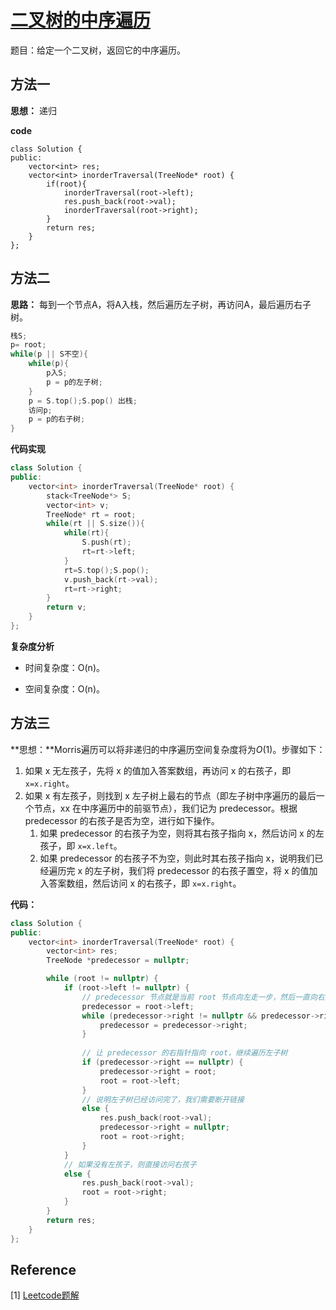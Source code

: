 # [二叉树的中序遍历](https://leetcode-cn.com/problems/binary-tree-inorder-traversal/)

题目：给定一个二叉树，返回它的中序遍历。



## 方法一

**思想：** 递归

**code**

```
class Solution {
public:
    vector<int> res;
    vector<int> inorderTraversal(TreeNode* root) {
        if(root){
            inorderTraversal(root->left);
            res.push_back(root->val);
            inorderTraversal(root->right);
        }
        return res;
    }
};
```



## 方法二

**思路：** 每到一个节点A，将A入栈，然后遍历左子树，再访问A，最后遍历右子树。

```C++
栈S;
p= root;
while(p || S不空){
    while(p){
        p入S;
        p = p的左子树;
    }
    p = S.top();S.pop() 出栈;
    访问p;
    p = p的右子树;
}
```



**代码实现**



```C++
class Solution {
public:
    vector<int> inorderTraversal(TreeNode* root) {
        stack<TreeNode*> S;
        vector<int> v;
        TreeNode* rt = root;
        while(rt || S.size()){
            while(rt){
                S.push(rt);
                rt=rt->left;
            }
            rt=S.top();S.pop();
            v.push_back(rt->val);
            rt=rt->right;
        }
        return v;        
    }
};
```

**复杂度分析**

- 时间复杂度：O(n)。

- 空间复杂度：O(n)。

  

## 方法三

**思想：**Morris遍历可以将非递归的中序遍历空间复杂度将为$O(1)$。步骤如下：

1. 如果 x 无左孩子，先将 x 的值加入答案数组，再访问 x 的右孩子，即 `x=x.right`。
2. 如果 x 有左孩子，则找到 x 左子树上最右的节点（即左子树中序遍历的最后一个节点，xx 在中序遍历中的前驱节点），我们记为 predecessor。根据 predecessor 的右孩子是否为空，进行如下操作。
   1. 如果 predecessor 的右孩子为空，则将其右孩子指向 x，然后访问 x 的左孩子，即 `x=x.left`。
   2. 如果 predecessor 的右孩子不为空，则此时其右孩子指向 x，说明我们已经遍历完 x 的左子树，我们将 predecessor 的右孩子置空，将 x 的值加入答案数组，然后访问 x 的右孩子，即 `x=x.right`。

**代码：**

```C++
class Solution {
public:
    vector<int> inorderTraversal(TreeNode* root) {
        vector<int> res;
        TreeNode *predecessor = nullptr;

        while (root != nullptr) {
            if (root->left != nullptr) {
                // predecessor 节点就是当前 root 节点向左走一步，然后一直向右走至无法走为止
                predecessor = root->left;
                while (predecessor->right != nullptr && predecessor->right != root) {
                    predecessor = predecessor->right;
                }
                
                // 让 predecessor 的右指针指向 root，继续遍历左子树
                if (predecessor->right == nullptr) {
                    predecessor->right = root;
                    root = root->left;
                }
                // 说明左子树已经访问完了，我们需要断开链接
                else {
                    res.push_back(root->val);
                    predecessor->right = nullptr;
                    root = root->right;
                }
            }
            // 如果没有左孩子，则直接访问右孩子
            else {
                res.push_back(root->val);
                root = root->right;
            }
        }
        return res;
    }
};
```



## Reference

[1] [Leetcode题解](https://leetcode-cn.com/problems/binary-tree-inorder-traversal/solution/die-dai-fa-by-jason-2/)

